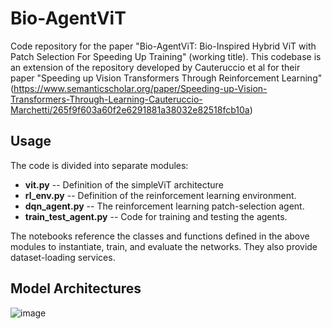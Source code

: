 # Bio-AgentViT
Code repository for the paper "Bio-AgentViT: Bio-Inspired Hybrid ViT with Patch Selection For Speeding Up Training" (working title). This codebase is an extension of the repository developed by Cauteruccio et al for their paper "Speeding up Vision Transformers Through Reinforcement Learning" (https://www.semanticscholar.org/paper/Speeding-up-Vision-Transformers-Through-Learning-Cauteruccio-Marchetti/265f9f603a60f2e6291881a38032e82518fcb10a)

## Usage
The code is divided into separate modules:
- **vit.py**              -- Definition of the simpleViT architecture
- **rl_env.py**           -- Definition of the reinforcement learning environment.
- **dqn_agent.py**        -- The reinforcement learning patch-selection agent.
- **train_test_agent.py** -- Code for training and testing the agents.

The notebooks reference the classes and functions defined in the above modules to instantiate, train, and evaluate the networks. They also provide dataset-loading services.

## Model Architectures
![image](https://github.com/user-attachments/assets/6ae318f7-f4db-416c-ac7a-ecfb685d532d)
